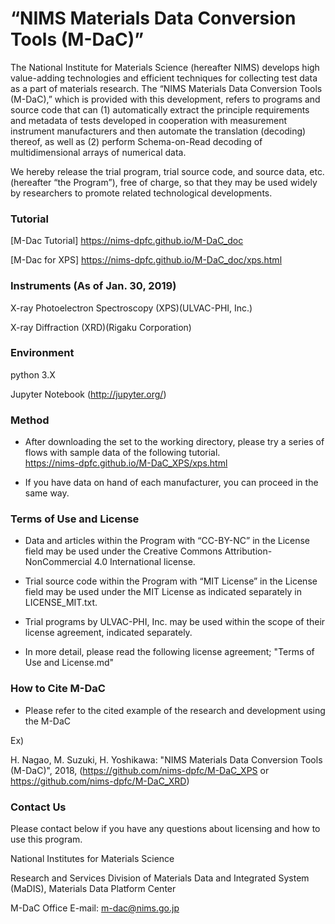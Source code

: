 # “NIMS Materials Data Conversion Tools (M-DaC)”

The National Institute for Materials Science (hereafter NIMS) develops high value-adding technologies and efficient techniques for collecting test data as a part of materials research. The “NIMS Materials Data Conversion Tools (M-DaC),” which is provided with this development, refers to programs and source code that can (1) automatically extract the principle requirements and metadata of tests developed in cooperation with measurement instrument manufacturers and then automate the translation (decoding) thereof, as well as (2) perform Schema-on-Read decoding of multidimensional arrays of numerical data. 

We hereby release the trial program, trial source code, and source data, etc. (hereafter “the Program”), free of charge, so that they may be used widely by researchers to promote related technological developments.

### Tutorial

 [M-Dac Tutorial] https://nims-dpfc.github.io/M-DaC_doc
 
 [M-Dac for XPS]  https://nims-dpfc.github.io/M-DaC_doc/xps.html

### Instruments (As of Jan. 30, 2019) 

 X-ray Photoelectron Spectroscopy (XPS)(ULVAC-PHI, Inc.)

 X-ray Diffraction (XRD)(Rigaku Corporation)



### Environment

 python 3.X

 Jupyter Notebook (http://jupyter.org/)



### Method

* After downloading the set to the working directory, please try a series of flows with sample data of the following tutorial.<br />
 https://nims-dpfc.github.io/M-DaC_XPS/xps.html

* If you have data on hand of each manufacturer, you can proceed in the same way.



### Terms of Use and License

* Data and articles within the Program with “CC-BY-NC” in the License field may be used under the Creative Commons Attribution-NonCommercial 4.0 International license.

* Trial source code within the Program with “MIT License” in the License field may be used under the MIT License as indicated separately in LICENSE_MIT.txt. 

* Trial programs by ULVAC-PHI, Inc. may be used within the scope of their license agreement, indicated separately.

* In more detail, please read the following license agreement; "Terms of Use and License.md"



### How to Cite M-DaC

* Please refer to the cited example of the research and development using the M-DaC

Ex)

H. Nagao, M. Suzuki, H. Yoshikawa: "NIMS Materials Data Conversion Tools (M-DaC)", 2018, (https://github.com/nims-dpfc/M-DaC_XPS   or   https://github.com/nims-dpfc/M-DaC_XRD)



### Contact Us

Please contact below if you have any questions about licensing and how to use this program.



National Institutes for Materials Science 

  Research and Services Division of Materials Data and Integrated System (MaDIS), Materials Data Platform Center

  M-DaC Office  E-mail: m-dac@nims.go.jp
